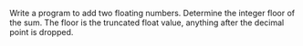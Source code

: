 Write a program to add two floating numbers. 
Determine the integer floor of the sum. The floor is the truncated float value, anything after the decimal point is dropped. 
